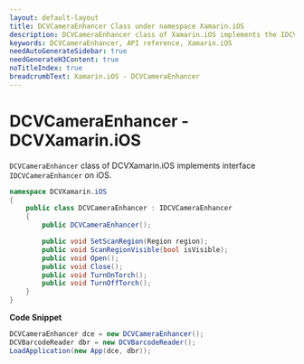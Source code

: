 ```yaml
---
layout: default-layout
title: DCVCameraEnhancer Class under namespace Xamarin.iOS
description: DCVCameraEnhancer class of Xamarin.iOS implements the IDCVCameraEnhancer interface on iOS.
keywords: DCVCameraEnhancer, API reference, Xamarin.iOS
needAutoGenerateSidebar: true
needGenerateH3Content: true
noTitleIndex: true
breadcrumbText: Xamarin.iOS - DCVCameraEnhancer
---
```


# DCVCameraEnhancer - DCVXamarin.iOS

`DCVCameraEnhancer` class of DCVXamarin.iOS implements interface `IDCVCameraEnhancer` on iOS.

```c#
namespace DCVXamarin.iOS
{
    public class DCVCameraEnhancer : IDCVCameraEnhancer
    {
        public DCVCameraEnhancer();

        public void SetScanRegion(Region region);
        public void ScanRegionVisible(bool isVisible);
        public void Open();
        public void Close();
        public void TurnOnTorch();
        public void TurnOffTorch();
    }
}
```

**Code Snippet**

```c#
DCVCameraEnhancer dce = new DCVCameraEnhancer();
DCVBarcodeReader dbr = new DCVBarcodeReader();
LoadApplication(new App(dce, dbr));
```
